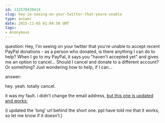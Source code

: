 ```yaml
---
id: 132570439414
slug: hey-im-seeing-on-your-twitter-that-youre-unable
type: answer
date: 2015-11-05 01:04:50 GMT
tags:
- Anonymous
---
```

question: Hey, I'm seeing on your twitter that you're unable to accept recent PayPal donations - as a person who donated, is there anything I can do to help? When I go to my PayPal, it says you "haven't accepted yet" and gives me an option to cancel... Should I cancel and donate to a different account? Or something? Just wondering how to help, if I can...

answer: <p>hey. yeah. totally cancel.&nbsp;</p><p>it was my fault. i didn’t change the email address, <a href="http://biyuti.com/donate">but this one is updated and works:</a></p><p>(i updated the&nbsp;‘long’ url behind the short one. ppl have told me that it works, so let me know if it doesn’t.)</p>